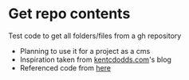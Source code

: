 # Get repo contents

Test code to get all folders/files from a gh repository

- Planning to use it for a project as a cms
- Inspiration taken from [kentcdodds.com](https://github.com/kentcdodds/kentcdodds.com)'s blog
- Referenced code from [here](https://github.com/kentcdodds/kentcdodds.com/blob/25c4250f4dcf2a313448ba7653e0fdcdd3e1b738/app/utils/github.server.ts#L137-L179)
